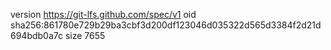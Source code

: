 version https://git-lfs.github.com/spec/v1
oid sha256:861780e729b29ba3cbf3d200df123046d035322d565d3384f2d21d694bdb0a7c
size 7655
